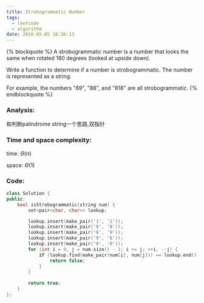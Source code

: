 ```yaml
---
title: Strobogrammatic Number
tags:
  - leetcode
  - algorithm
date: 2016-05-05 16:36:13
---
```

{% blockquote %}
A strobogrammatic number is a number that looks the same when rotated 180 degrees (looked at upside down).

Write a function to determine if a number is strobogrammatic. The number is represented as a string.

For example, the numbers "69", "88", and "818" are all strobogrammatic.
{% endblockquote %}
<!-- more -->
### Analysis:
和判断palindrome string一个思路,双指针
### Time and space complexity:
time: $\Theta (n)$

space: $\Theta (1)$
### Code:
```cpp
class Solution {
public:
    bool isStrobogrammatic(string num) {
        set<pair<char, char>> lookup;

        lookup.insert(make_pair('1', '1'));
        lookup.insert(make_pair('8', '8'));
        lookup.insert(make_pair('6', '9'));
        lookup.insert(make_pair('9', '6'));
        lookup.insert(make_pair('0', '0'));
        for (int i = 0, j = num.size() - 1; i <= j; ++i, --j) {
            if (lookup.find(make_pair(num[i], num[j])) == lookup.end()) {
                return false;
            }
        }
        
        return true;
    }
};
```
